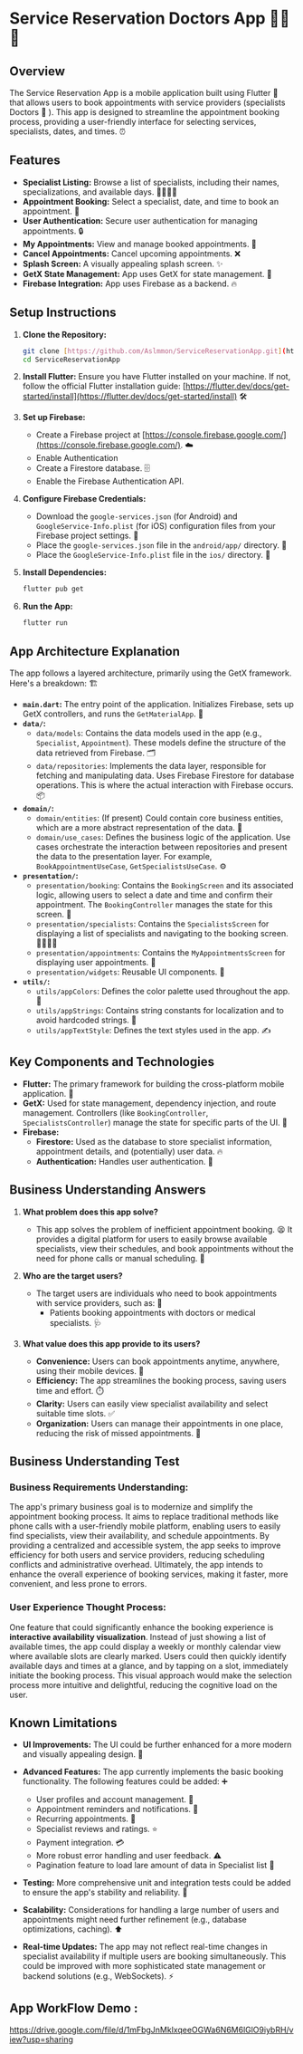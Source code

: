 # Service Reservation Doctors App  👨‍⚕️ 🚀

## Overview

The Service Reservation App is a mobile application built using Flutter 📱 that allows users to book appointments with service providers (specialists Doctors 🥼 ). This app is designed to streamline the appointment booking process, providing a user-friendly interface for selecting services, specialists, dates, and times. ⏰

## Features

* **Specialist Listing:** Browse a list of specialists, including their names, specializations, and available days. 👨‍⚕️👩‍⚕️
* **Appointment Booking:** Select a specialist, date, and time to book an appointment. 📅
* **User Authentication:**  Secure user authentication for managing appointments. 🔒
* **My Appointments:** View and manage booked appointments. 📆
* **Cancel Appointments:**  Cancel upcoming appointments. ❌
* **Splash Screen:** A visually appealing splash screen. ✨
* **GetX State Management:** App uses GetX for state management. 🧰
* **Firebase Integration:** App uses Firebase as a backend. 🔥

## Setup Instructions

1.  **Clone the Repository:**

    ```bash
    git clone [https://github.com/Aslmmon/ServiceReservationApp.git](https://github.com/Aslmmon/ServiceReservationApp.git)
    cd ServiceReservationApp
    ```

2.  **Install Flutter:**
    Ensure you have Flutter installed on your machine. If not, follow the official Flutter installation guide: [https://flutter.dev/docs/get-started/install](https://flutter.dev/docs/get-started/install) 🛠️

3.  **Set up Firebase:**

    * Create a Firebase project at [https://console.firebase.google.com/](https://console.firebase.google.com/). ☁️
    * Enable Authentication 
    * Create a Firestore database. 🗄️
    * Enable the Firebase Authentication API.

4.  **Configure Firebase Credentials:**

    * Download the `google-services.json` (for Android) and `GoogleService-Info.plist` (for iOS) configuration files from your Firebase project settings. 🔑
    * Place the `google-services.json` file in the `android/app/` directory. 📂
    * Place the `GoogleService-Info.plist` file in the `ios/` directory. 📲

5.  **Install Dependencies:**

    ```bash
    flutter pub get
    ```

6.  **Run the App:**

    ```bash
    flutter run
    ```

## App Architecture Explanation

The app follows a layered architecture, primarily using the GetX framework. Here's a breakdown: 🏗️

* **`main.dart`:** The entry point of the application. Initializes Firebase, sets up GetX controllers, and runs the `GetMaterialApp`. 🚀
* **`data/`:**
    * `data/models`: Contains the data models used in the app (e.g., `Specialist`, `Appointment`). These models define the structure of the data retrieved from Firebase. 🗂️
    * `data/repositories`: Implements the data layer, responsible for fetching and manipulating data. Uses Firebase Firestore for database operations. This is where the actual interaction with Firebase occurs. 📦
* **`domain/`:**
    * `domain/entities`: (If present) Could contain core business entities, which are a more abstract representation of the data. 💼
    * `domain/use_cases`: Defines the business logic of the application. Use cases orchestrate the interaction between repositories and present the data to the presentation layer. For example, `BookAppointmentUseCase`, `GetSpecialistsUseCase`. ⚙️
* **`presentation/`:**
    * `presentation/booking`: Contains the `BookingScreen` and its associated logic, allowing users to select a date and time and confirm their appointment. The `BookingController` manages the state for this screen. 📅
    * `presentation/specialists`: Contains the `SpecialistsScreen` for displaying a list of specialists and navigating to the booking screen. 👨‍⚕️👩‍⚕️
    * `presentation/appointments`: Contains the `MyAppointmentsScreen` for displaying user appointments. 📆
    * `presentation/widgets`: Reusable UI components. 🧩
* **`utils/`:**
    * `utils/appColors`: Defines the color palette used throughout the app. 🎨
    * `utils/appStrings`: Contains string constants for localization and to avoid hardcoded strings. 📝
    * `utils/appTextStyle`: Defines the text styles used in the app. ✍️

## Key Components and Technologies

* **Flutter:** The primary framework for building the cross-platform mobile application. 💙
* **GetX:** Used for state management, dependency injection, and route management. Controllers (like `BookingController`, `SpecialistsController`) manage the state for specific parts of the UI. 🧰
* **Firebase:**
    * **Firestore:** Used as the database to store specialist information, appointment details, and (potentially) user data. 🔥
    * **Authentication:**  Handles user authentication. 🔑

## Business Understanding Answers

1.  **What problem does this app solve?**
    * This app solves the problem of inefficient appointment booking. 😫 It provides a digital platform for users to easily browse available specialists, view their schedules, and book appointments without the need for phone calls or manual scheduling. 🥳

2.  **Who are the target users?**
    * The target users are individuals who need to book appointments with service providers, such as: 🎯
        * Patients booking appointments with doctors or medical specialists. 🩺
        

3.  **What value does this app provide to its users?**
    * **Convenience:** Users can book appointments anytime, anywhere, using their mobile devices. 📱
    * **Efficiency:** The app streamlines the booking process, saving users time and effort. ⏱️
    * **Clarity:** Users can easily view specialist availability and select suitable time slots. ✅
    * **Organization:** Users can manage their appointments in one place, reducing the risk of missed appointments. 📅

## Business Understanding Test

### Business Requirements Understanding:

The app's primary business goal is to modernize and simplify the appointment booking process. It aims to replace traditional methods like phone calls with a user-friendly mobile platform, enabling users to easily find specialists, view their availability, and schedule appointments. By providing a centralized and accessible system, the app seeks to improve efficiency for both users and service providers, reducing scheduling conflicts and administrative overhead. Ultimately, the app intends to enhance the overall experience of booking services, making it faster, more convenient, and less prone to errors.

### User Experience Thought Process:

One feature that could significantly enhance the booking experience is **interactive availability visualization**. Instead of just showing a list of available times, the app could display a weekly or monthly calendar view where available slots are clearly marked. Users could then quickly identify available days and times at a glance, and by tapping on a slot, immediately initiate the booking process. This visual approach would make the selection process more intuitive and delightful, reducing the cognitive load on the user.



## Known Limitations

* **UI Improvements:** The UI could be further enhanced for a more modern and visually appealing design. 🎨
* **Advanced Features:** The app currently implements the basic booking functionality. The following features could be added: ➕
    * User profiles and account management. 👤
    * Appointment reminders and notifications. 🔔
    * Recurring appointments. 🔁
    * Specialist reviews and ratings. ⭐
    * Payment integration. 💳
    * More robust error handling and user feedback. ⚠️
    * Pagination feature to load lare amount of data in Specialist list 👤

* **Testing:** More comprehensive unit and integration tests could be added to ensure the app's stability and reliability. 🧪
* **Scalability:** Considerations for handling a large number of users and appointments might need further refinement (e.g., database optimizations, caching). ⬆️
* **Real-time Updates:** The app may not reflect real-time changes in specialist availability if multiple users are booking simultaneously. This could be improved with more sophisticated state management or backend solutions (e.g., WebSockets). ⚡

## App WorkFlow Demo : 

https://drive.google.com/file/d/1mFbgJnMklxqeeOGWa6N6M6lGlO9iybRH/view?usp=sharing

